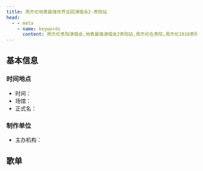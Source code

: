 ```yaml
---
title: 周杰伦地表最强世界巡回演唱会2-贵阳站
head:
  - - meta
    - name: keywords
      content: 周杰伦贵阳演唱会,地表最强演唱会2贵阳站,周杰伦在贵阳,周杰伦2018贵阳演唱会
---
```

## 基本信息

### 时间地点
- 时间：
- 场馆：
- 正式名：

### 制作单位
- 主办机构：

## 歌单